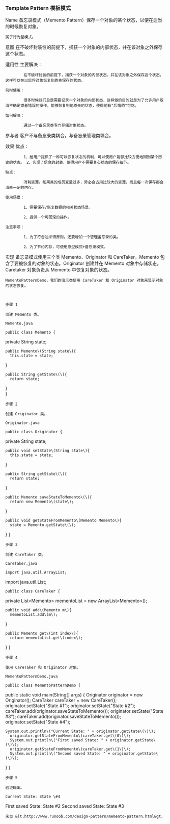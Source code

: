 ### Template Pattern 模板模式

Name 	备忘录模式（Memento Pattern）保存一个对象的某个状态，以便在适当的时候恢复对象。

	属于行为型模式。

意图	在不破坏封装性的前提下，捕获一个对象的内部状态，并在该对象之外保存这个状态。

适用性	主要解决：

	        在不破坏封装的前提下，捕获一个对象的内部状态，并在该对象之外保存这个状态，这样可以在以后将对象恢复到原先保存的状态。

	何时使用：

	        很多时候我们总是需要记录一个对象的内部状态，这样做的目的就是为了允许用户取消不确定或者错误的操作，能够恢复到他原先的状态，使得他有"后悔药"可吃。

	如何解决：

	        通过一个备忘录类专门存储对象状态。

参与者	客户不与备忘录类耦合，与备忘录管理类耦合。

效果	优点： 

	        1、给用户提供了一种可以恢复状态的机制，可以使用户能够比较方便地回到某个历史的状态。 2、实现了信息的封装，使得用户不需要关心状态的保存细节。

	缺点：

	        消耗资源。如果类的成员变量过多，势必会占用比较大的资源，而且每一次保存都会消耗一定的内存。

	使用场景： 

	        1、需要保存/恢复数据的相关状态场景。 

	        2、提供一个可回滚的操作。

	注意事项： 

	        1、为了符合迪米特原则，还要增加一个管理备忘录的类。 

	        2、为了节约内存，可使用原型模式+备忘录模式。

实现	备忘录模式使用三个类 Memento、Originator 和 CareTaker。Memento 包含了要被恢复的对象的状态。Originator 创建并在 Memento 对象中存储状态。Caretaker 对象负责从 Memento 中恢复对象的状态。

	MementoPatternDemo，我们的演示类使用 CareTaker 和 Originator 对象来显示对象的状态恢复。

	

	步骤 1

	创建 Memento 类。

	Memento.java

	public class Memento {   private String state;

	public Memento\(String state\){      this.state = state;   }

	public String getState\(\){      return state;   }	}

	步骤 2

	创建 Originator 类。

	Originator.java

	public class Originator {   private String state;

	public void setState\(String state\){      this.state = state;   }

	public String getState\(\){      return state;   }

	public Memento saveStateToMemento\(\){      return new Memento\(state\);   }

	public void getStateFromMemento\(Memento Memento\){      state = Memento.getState\(\);   }}

	步骤 3

	创建 CareTaker 类。

	CareTaker.java

	import java.util.ArrayList;import java.util.List;

	public class CareTaker {   private List&lt;Memento&gt; mementoList = new ArrayList&lt;Memento&gt;\(\);

	public void add\(Memento m\){      mementoList.add\(m\);   }

	public Memento get\(int index\){      return mementoList.get\(index\);   }}

	步骤 4

	使用 CareTaker 和 Originator 对象。

	MementoPatternDemo.java

	public class MementoPatternDemo {   public static void main\(String\[\] args\) {      Originator originator = new Originator\(\);      CareTaker careTaker = new CareTaker\(\);      originator.setState\("State \#1"\);      originator.setState\("State \#2"\);      careTaker.add\(originator.saveStateToMemento\(\)\);      originator.setState\("State \#3"\);      careTaker.add\(originator.saveStateToMemento\(\)\);      originator.setState\("State \#4"\);

	System.out.println\("Current State: " + originator.getState\(\)\);		      originator.getStateFromMemento\(careTaker.get\(0\)\);      System.out.println\("First saved State: " + originator.getState\(\)\);      originator.getStateFromMemento\(careTaker.get\(1\)\);      System.out.println\("Second saved State: " + originator.getState\(\)\);   }}

	步骤 5

	验证输出。

	Current State: State \#4First saved State: State \#2Second saved State: State \#3

	

	来自 &lt;http://www.runoob.com/design-pattern/memento-pattern.html&gt; 





